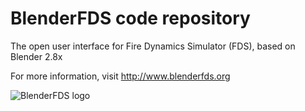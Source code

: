 # BlenderFDS code repository

The open user interface for Fire Dynamics Simulator (FDS), based on Blender 2.8x

For more information, visit http://www.blenderfds.org

![BlenderFDS logo](https://github.com/firetools/blenderfds/raw/gh-pages/images/blenderfds_128.png)
